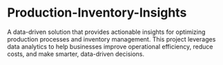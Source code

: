 # Production-Inventory-Insights
A data-driven solution that provides actionable insights for optimizing production processes and inventory management. This project leverages data analytics to help businesses improve operational efficiency, reduce costs, and make smarter, data-driven decisions.
